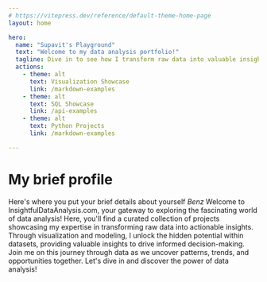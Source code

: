 ```yaml
---
# https://vitepress.dev/reference/default-theme-home-page
layout: home

hero:
  name: "Supavit's Playground"
  text: "Welcome to my data analysis portfolio!"
  tagline: Dive in to see how I transform raw data into valuable insights through visualization and modeling.
  actions:
    - theme: alt
      text: Visualization Showcase
      link: /markdown-examples
    - theme: alt
      text: SQL Showcase
      link: /api-examples
    - theme: alt
      text: Python Projects
      link: /markdown-examples

---
```

# My brief profile

Here's where you put your brief details about yourself _Benz_ Welcome to InsightfulDataAnalysis.com, your gateway to exploring the fascinating world of data analysis! Here, you'll find a curated collection of projects showcasing my expertise in transforming raw data into actionable insights. Through visualization and modeling, I unlock the hidden potential within datasets, providing valuable insights to drive informed decision-making. Join me on this journey through data as we uncover patterns, trends, and opportunities together. Let's dive in and discover the power of data analysis!
